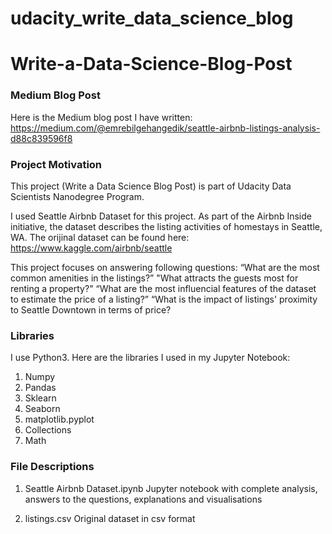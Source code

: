 # udacity_write_data_science_blog

# Write-a-Data-Science-Blog-Post

### Medium Blog Post
Here is the Medium blog post I have written: https://medium.com/@emrebilgehangedik/seattle-airbnb-listings-analysis-d88c839596f8


### Project Motivation
This project (Write a Data Science Blog Post) is part of Udacity Data Scientists Nanodegree Program.

I used Seattle Airbnb Dataset for this project. As part of the Airbnb Inside initiative, the dataset describes the listing activities of homestays in Seattle, WA. The orijinal dataset can be found here: https://www.kaggle.com/airbnb/seattle

This project focuses on answering following questions:
“What are the most common amenities in the listings?”
"What attracts the guests most for renting a property?"
“What are the most influencial features of the dataset to estimate the price of a listing?”
“What is the impact of listings' proximity to Seattle Downtown in terms of price?


### Libraries
I use Python3. Here are the libraries I used in my Jupyter Notebook:
1. Numpy
2. Pandas
3. Sklearn
4. Seaborn
5. matplotlib.pyplot
6. Collections
7. Math


### File Descriptions
1. Seattle Airbnb Dataset.ipynb
Jupyter notebook with complete analysis, answers to the questions, explanations and visualisations

2. listings.csv
Original dataset in csv format
